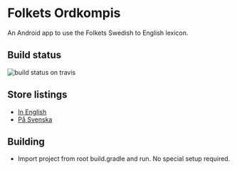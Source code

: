 # Folkets Ordkompis 
An Android app to use the Folkets Swedish to English lexicon.

## Build status

![build status on travis](https://travis-ci.org/baz8080/folkets_android.svg?branch=master)

## Store listings

* [In English](https://play.google.com/store/apps/details?id=com.mbcdev.folkets&hl=en)
* [På Svenska](https://play.google.com/store/apps/details?id=com.mbcdev.folkets&hl=sv)

## Building

* Import project from root build.gradle and run. No special setup required.


